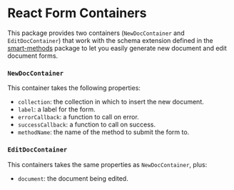 # React Form Containers

This package provides two containers (`NewDocContainer` and `EditDocContainer`) that work with the schema extension defined in the [smart-methods](https://github.com/meteor-utilities/smart-methods) package to let you easily generate new document and edit document forms. 

### `NewDocContainer`

This container takes the following properties:

- `collection`: the collection in which to insert the new document.
- `label`: a label for the form.
- `errorCallback`: a function to call on error.
- `successCallback`: a function to call on success.
- `methodName`: the name of the method to submit the form to. 

### `EditDocContainer`

This containers takes the same properties as `NewDocContainer`, plus:

- `document`: the document being edited. 